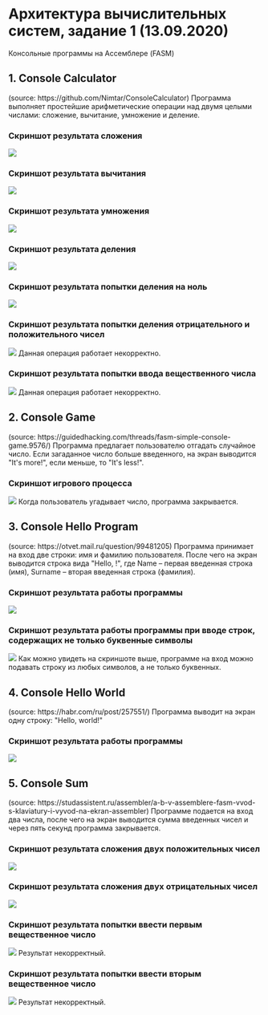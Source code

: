 # Архитектура вычислительных систем, задание 1 (13.09.2020)
Консольные программы на Ассемблере (FASM)
<h2/> 1. Console Calculator </h2>
(source: https://github.com/Nimtar/ConsoleCalculator)  
Программа выполняет простейшие арифметические операции над двумя целыми числами: сложение, вычитание, умножение и деление.
<h3/> Скриншот результата сложения </h3>
<img src= "https://github.com/MSenso/Computer-System-Architecture-task-1/blob/master/%2B%20operation.png">
<h3/> Скриншот результата вычитания </h3>
<img src= "https://github.com/MSenso/Computer-System-Architecture-task-1/blob/master/-%20operation.png">
<h3/> Скриншот результата умножения </h3>
<img src= "https://github.com/MSenso/Computer-System-Architecture-task-1/blob/master/multipl_operation.png">
<h3/> Скриншот результата деления </h3>
<img src= "https://github.com/MSenso/Computer-System-Architecture-task-1/blob/master/div_operation.png">
<h3/> Скриншот результата попытки деления на ноль </h3>
<img src= "https://github.com/MSenso/Computer-System-Architecture-task-1/blob/master/zero_divison.png">
<h3/> Скриншот результата попытки деления отрицательного и положительного чисел </h3>
<img src= "https://github.com/MSenso/Computer-System-Architecture-task-1/blob/master/wrong_div_operation.png">
           Данная операция работает некорректно.
<h3/> Скриншот результата попытки ввода вещественного числа </h3>
<img src= "https://github.com/MSenso/Computer-System-Architecture-task-1/blob/master/float_wrong.png">
           Данная операция работает некорректно.
           
<h2/> 2. Console Game </h2>
(source: https://guidedhacking.com/threads/fasm-simple-console-game.9576/)  
Программа предлагает пользователю отгадать случайное число. Если загаданное число больше введенного, на экран выводится "It's more!", если меньше, то "It's less!".
<h3/> Скриншот игрового процесса </h3>
<img src= "https://github.com/MSenso/Computer-System-Architecture-task-1/blob/master/game%20proc.png">
           Когда пользователь угадывает число, программа закрывается.

<h2/> 3. Console Hello Program </h2> 
(source: https://otvet.mail.ru/question/99481205)  
Программа принимает на вход две строки: имя и фамилию пользователя. После чего на экран выводится строка вида "Hello, <Name> <Surname>!", где Name – первая введенная строка (имя), Surname – вторая введенная строка (фамилия).
           <h3/> Скриншот результата работы программы </h3>
           <img src = "https://github.com/MSenso/Computer-System-Architecture-task-1/blob/master/hello.png">
           <h3/> Скриншот результата работы программы при вводе строк, содержащих не только буквенные символы</h3>
           <img src = "https://github.com/MSenso/Computer-System-Architecture-task-1/blob/master/symb%20hello.png">
            Как можно увидеть на скриншоте выше, программе на вход можно подавать строку из любых символов, а не только буквенных.
            
<h2/> 4. Console Hello World </h2> 
(source: https://habr.com/ru/post/257551/)  
Программа выводит на экран одну строку: "Hello, world!"
<h3/> Скриншот результата работы программы </h3>
<img src= "https://github.com/MSenso/Computer-System-Architecture-task-1/blob/master/hello%20world.png">

<h2/> 5. Console Sum </h2> 
(source: https://studassistent.ru/assembler/a-b-v-assemblere-fasm-vvod-s-klaviatury-i-vyvod-na-ekran-assembler)  
Программе подается на вход два числа, после чего на экран выводится сумма введенных чисел и через пять секунд программа закрывается.
<h3/> Скриншот результата сложения двух положительных чисел </h3>
<img src = "https://github.com/MSenso/Computer-System-Architecture-task-1/blob/master/default%20sum.png">
<h3/> Скриншот результата сложения двух отрицательных чисел </h3>
<img src = "https://github.com/MSenso/Computer-System-Architecture-task-1/blob/master/-sum.png">
<h3/> Скриншот результата попытки ввести первым вещественное число </h3>
<img src = "https://github.com/MSenso/Computer-System-Architecture-task-1/blob/master/first_float.png">
Результат некорректный.
<h3/> Скриншот результата попытки ввести вторым вещественное число </h3>
<img src = "https://github.com/MSenso/Computer-System-Architecture-task-1/blob/master/second_float.png">
Результат некорректный.
